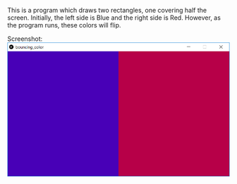 This is a program which draws two rectangles, one covering half the screen. Initially, the left side is Blue and the right side is Red. However, as the program runs, these colors will flip.

Screenshot:  
![screenshot](bouncing_color.png)